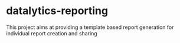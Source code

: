 # datalytics-reporting
This project aims at providing a template based report generation for individual report creation and sharing 
